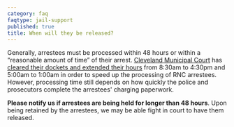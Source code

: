 ```yaml
---
category: faq
faqtype: jail-support
published: true
title: When will they be released?
---
```

Generally, arrestees must be processed within 48 hours or within a “reasonable amount of time” of their arrest. [Cleveland Municipal Court](https://clevelandmunicipalcourt.org/) has [cleared their dockets and extended their hours](http://www.clevelandmunicipalcourt.org/rnc-week-special-instructions) from 8:30am to 4:30pm and 5:00am to 1:00am in order to speed up the processing of RNC arrestees. However, processing time still depends on how quickly the police and prosecutors complete the arrestees' charging paperwork.

**Please notify us if arrestees are being held for longer than 48 hours**. Upon being retained by the arrestees, we may be able fight in court to have them released.
